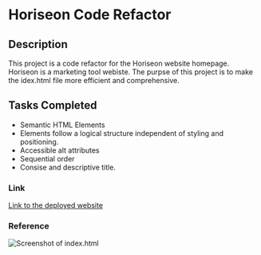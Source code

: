 # Horiseon Code Refactor

## Description 

This project is a code refactor for the Horiseon website homepage. Horiseon is a marketing tool webiste. The purpse of this project is to make the idex.html file more efficient and comprehensive. 

## Tasks Completed
* Semantic HTML Elements
* Elements follow a logical structure independent of styling and positioning. 
* Accessible alt attributes 
* Sequential order
* Consise and descriptive title. 

### Link
[Link to the deployed website](https://rodvalencia2319.github.io/HTML-CSS-Code-Refactor/)

### Reference
![Screenshot of index.html](./assets/images/screenshot.png)
